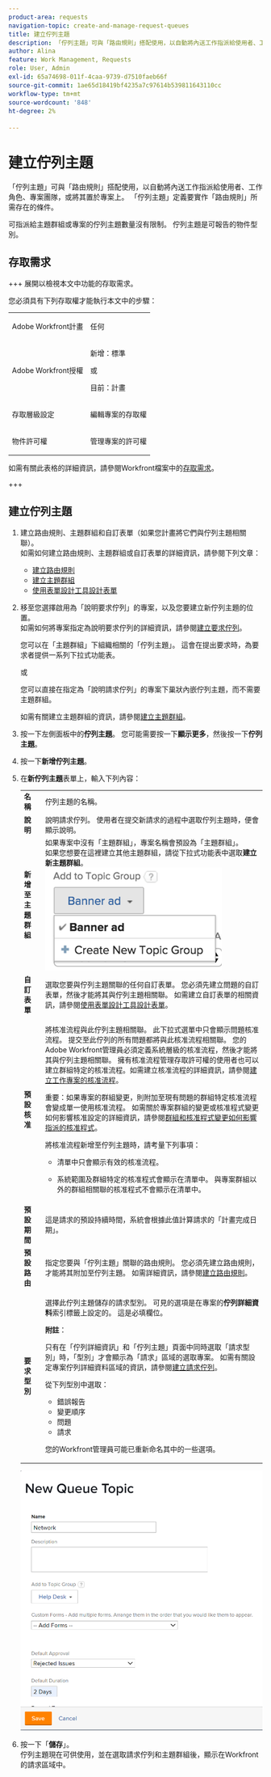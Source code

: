 ```yaml
---
product-area: requests
navigation-topic: create-and-manage-request-queues
title: 建立佇列主題
description: 「佇列主題」可與「路由規則」搭配使用，以自動將內送工作指派給使用者、工作角色、專案團隊，或將其置於專案上。 「佇列主題」定義要實作「路由規則」所需存在的條件。
author: Alina
feature: Work Management, Requests
role: User, Admin
exl-id: 65a74698-011f-4caa-9739-d7510faeb66f
source-git-commit: 1ae65d18419bf4235a7c97614b539811643110cc
workflow-type: tm+mt
source-wordcount: '848'
ht-degree: 2%

---
```


# 建立佇列主題

<!-- Audited: 12/2023 -->

「佇列主題」可與「路由規則」搭配使用，以自動將內送工作指派給使用者、工作角色、專案團隊，或將其置於專案上。 「佇列主題」定義要實作「路由規則」所需存在的條件。

可指派給主題群組或專案的佇列主題數量沒有限制。 佇列主題是可報告的物件型別。

## 存取需求

+++ 展開以檢視本文中功能的存取需求。

<!--drafted - replace table with P&P:

<table style="table-layout:auto"> 
 <col> 
 <col> 
 <tbody> 
  <tr> 
   <td role="rowheader">Adobe Workfront plan*</td> 
   <td> <p>Any </p> </td> 
  </tr> 
  <tr> 
   <td role="rowheader">Adobe Workfront license*</td> 
   <td> <p>Current license: Standard </p> 
   Or
   <p>Legacy license: Plan </p> </td> 
  </tr> 
  <tr> 
   <td role="rowheader">Access level configurations*</td> 
   <td> <p>Edit access to Projects</p> <p>Note: If you still don't have access, ask your Workfront administrator if they set additional restrictions in your access level. For information on how a Workfront administrator can modify your access level, see <a href="../../../administration-and-setup/add-users/configure-and-grant-access/create-modify-access-levels.md" class="MCXref xref">Create or modify custom access levels</a>.</p> </td> 
  </tr> 
  <tr> 
   <td role="rowheader">Object permissions</td> 
   <td> <p> Manage permissions to the project</p> <p>For information on requesting additional access, see <a href="../../../workfront-basics/grant-and-request-access-to-objects/request-access.md" class="MCXref xref">Request access to objects </a>.</p> </td> 
  </tr> 
 </tbody> 
</table>
-->

您必須具有下列存取權才能執行本文中的步驟：

<table style="table-layout:auto"> 
 <col> 
 <col> 
 <tbody> 
  <tr> 
   <td role="rowheader">Adobe Workfront計畫</td> 
   <td> <p>任何 </p> </td> 
  </tr> 
  <tr> 
   <td role="rowheader">Adobe Workfront授權</td> 
   <td>
    <p>新增：標準</p>
    <p>或</p>
    <p>目前：計畫</p></td>  
  </tr> 
  <tr> 
   <td role="rowheader">存取層級設定</td> 
   <td> <p>編輯專案的存取權</p> </td> 
  </tr> 
  <tr> 
   <td role="rowheader">物件許可權</td> 
   <td> <p> 管理專案的許可權</p> </td> 
  </tr> 
 </tbody> 
</table>

如需有關此表格的詳細資訊，請參閱Workfront檔案中的[存取需求](/help/quicksilver/administration-and-setup/add-users/access-levels-and-object-permissions/access-level-requirements-in-documentation.md)。

+++

## 建立佇列主題

1. 建立路由規則、主題群組和自訂表單（如果您計畫將它們與佇列主題相關聯）。\
   如需如何建立路由規則、主題群組或自訂表單的詳細資訊，請參閱下列文章：

   * [建立路由規則](../../../manage-work/requests/create-and-manage-request-queues/create-routing-rules.md)
   * [建立主題群組](../../../manage-work/requests/create-and-manage-request-queues/create-topic-groups.md)
   * [使用表單設計工具設計表單](/help/quicksilver/administration-and-setup/customize-workfront/create-manage-custom-forms/form-designer/design-a-form/design-a-form.md)

1. 移至您選擇啟用為「說明要求佇列」的專案，以及您要建立新佇列主題的位置。\
   如需如何將專案指定為說明要求佇列的詳細資訊，請參閱[建立要求佇列](../../../manage-work/requests/create-and-manage-request-queues/create-request-queue.md)。

   您可以在「主題群組」下組織相關的「佇列主題」。 這會在提出要求時，為要求者提供一系列下拉式功能表。

   或

   您可以直接在指定為「說明請求佇列」的專案下巢狀內嵌佇列主題，而不需要主題群組。

   如需有關建立主題群組的資訊，請參閱[建立主題群組](../../../manage-work/requests/create-and-manage-request-queues/create-topic-groups.md)。

1. 按一下左側面板中的&#x200B;**佇列主題**。 您可能需要按一下&#x200B;**顯示更多**，然後按一下&#x200B;**佇列主題**。
1. 按一下&#x200B;**新增佇列主題**。
1. 在&#x200B;**新佇列主題**&#x200B;表單上，輸入下列內容：

   <table style="table-layout:auto"> 
    <col> 
    <col> 
    <tbody> 
     <tr> 
      <td role="rowheader"><strong>名稱</strong> </td> 
      <td> 佇列主題的名稱。</td> 
     </tr> 
     <tr> 
      <td role="rowheader"><strong>說明</strong> </td> 
      <td>說明請求佇列。 使用者在提交新請求的過程中選取佇列主題時，便會顯示說明。 </td> 
     </tr> 
     <tr> 
      <td role="rowheader"><strong>新增至主題群組</strong> </td> 
      <td> 如果專案中沒有「主題群組」，專案名稱會預設為「主題群組」。<br>如果您想要在這裡建立其他主題群組，請從下拉式功能表中選取<strong>建立新主題群組</strong>。<br><img src="assets/create-new-topic-group-within-queue-topic-350x203.png" alt="create_new_topic_group_within_queue_topic.png" style="width: 350;height: 203;"></td> 
     </tr> 
     <tr> 
      <td role="rowheader"><strong>自訂表單</strong> </td> 
      <td>選取您要與佇列主題關聯的任何自訂表單。 您必須先建立問題的自訂表單，然後才能將其與佇列主題相關聯。 如需建立自訂表單的相關資訊，請參閱<a href="/help/quicksilver/administration-and-setup/customize-workfront/create-manage-custom-forms/form-designer/design-a-form/design-a-form.md">使用表單設計工具設計表單</a>。</td> 
     </tr> 
     <tr> 
      <td role="rowheader"><strong>預設核准</strong></td> 
      <td> <p>將核准流程與此佇列主題相關聯。 此下拉式選單中只會顯示問題核准流程。 提交至此佇列的所有問題都將與此核准流程相關聯。 您的Adobe Workfront管理員必須定義系統層級的核准流程，然後才能將其與佇列主題相關聯。 <span>擁有核准流程管理存取許可權的使用者也可以建立群組特定的核准流程。</span>如需建立核准流程的詳細資訊，請參閱<a href="../../../administration-and-setup/customize-workfront/configure-approval-milestone-processes/create-approval-processes.md" class="MCXref xref">建立工作專案的核准流程</a>。<br></p> 
       <div> 
        <p>重要：如果專案的群組變更，則附加至現有問題的群組特定核准流程會變成單一使用核准流程。 如需關於專案群組的變更或核准程式變更如何影響核准設定的詳細資訊，請參閱<a href="../../../administration-and-setup/customize-workfront/configure-approval-milestone-processes/how-changes-affect-group-approvals.md" class="MCXref xref">群組和核准程式變更如何影響指派的核准程式</a>。</p> 
        <p>將核准流程新增至佇列主題時，請考量下列事項： </p> 
        <ul style="list-style-type: circle;"> 
         <li>清單中只會顯示有效的核准流程。 </li> 
         <li> <p>系統範圍及群組特定的核准程式會顯示在清單中。 與專案群組以外的群組相關聯的核准程式不會顯示在清單中。</p> </li> 
        </ul> 
       </div> </td> 
     </tr> 
     <tr> 
      <td role="rowheader"><strong>預設期間</strong> </td> 
      <td>這是請求的預設持續時間，系統會根據此值計算請求的「計畫完成日期」。</td> 
     </tr> 
     <tr> 
      <td role="rowheader"><strong>預設路由</strong> </td> 
      <td>指定您要與「佇列主題」關聯的路由規則。 您必須先建立路由規則，才能將其附加至佇列主題。 如需詳細資訊，請參閱<a href="../../../manage-work/requests/create-and-manage-request-queues/create-routing-rules.md">建立路由規則</a>。 </td> 
     </tr> 
     <tr> 
      <td role="rowheader"><strong>要求型別</strong> </td> 
      <td> <p>選擇此佇列主題儲存的請求型別。 可見的選項是在專案的<strong>佇列詳細資料</strong>索引標籤上設定的。 這是必填欄位。 </p>

   <p><b>附註</b>：

   只有在「佇列詳細資訊」和「佇列主題」頁面中同時選取「請求型別」時，「型別」才會顯示為「請求」區域的選取專案。 如需有關設定專案佇列詳細資料區域的資訊，請參閱<a href="../../../manage-work/requests/create-and-manage-request-queues/create-request-queue.md" class="MCXref xref">建立請求佇列</a>。 </p> <p>從下列型別中選取：</p>
   <ul>
   <li>錯誤報告</li>
   <li>變更順序</li>
   <li>問題</li>
   <li>請求</li>
   </ul> <p>您的Workfront管理員可能已重新命名其中的一些選項。 </p> </td>
   </tr> 
    </tbody> 
   </table>

   ![新佇列主題方塊](assets/new-queue-topic-box.png)

1. 按一下「**儲存**」。\
   佇列主題現在可供使用，並在選取請求佇列和主題群組後，顯示在Workfront的請求區域中。
